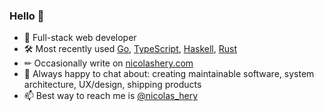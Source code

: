 ### Hello 👋

- 👷 Full-stack web developer
- 🛠 Most recently used [Go](https://go.dev/), [TypeScript](https://www.typescriptlang.org/), [Haskell](https://www.haskell.org/), [Rust](https://www.rust-lang.org/)
- ✏ Occasionally write on [nicolashery.com](https://nicolashery.com/)
- 💬 Always happy to chat about: creating maintainable software, system architecture, UX/design, shipping products 
- 📫 Best way to reach me is [@nicolas_hery](https://x.com/nicolas_hery)
